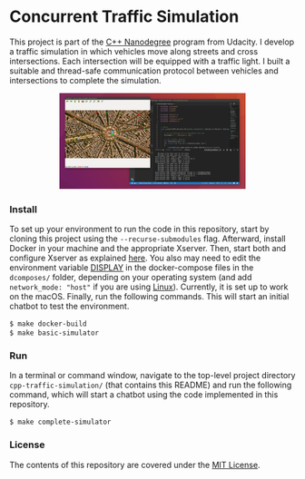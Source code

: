 Concurrent Traffic Simulation
================


This project is part of the [C++ Nanodegree](https://www.udacity.com/course/c-plus-plus-nanodegree--nd213)
 program from Udacity. I develop a traffic simulation in which vehicles move
 along streets and cross intersections. Each intersection will be equipped with
 a traffic light. I built a suitable and thread-safe communication protocol
 between vehicles and intersections to complete the simulation.

<p align="center"><img src="traffic_simulation.gif" alt="Example" width="65%" style="middle"></p>


### Install
To set up your environment to run the code in this repository, start by cloning
 this project using the `--recurse-submodules` flag. Afterward, install Docker
 in your machine and the appropriate Xserver. Then, start both and configure
 Xserver as explained [here](https://medium.com/@mreichelt/how-to-show-x11-windows-within-docker-on-mac-50759f4b65cb).
 You also may need to edit the environment variable [DISPLAY](https://medium.com/better-programming/running-desktop-apps-in-docker-43a70a5265c4)
 in the docker-compose files in the `dcomposes/` folder, depending on your
 operating system (and add `network_mode: "host"` if you are using [Linux](https://stackoverflow.com/questions/35960452/docker-compose-running-containers-in-nethost)).
 Currently, it is set up to work on the macOS. Finally, run the following
 commands. This will start an initial chatbot to test the environment.

```shell
$ make docker-build
$ make basic-simulator
```


### Run
In a terminal or command window, navigate to the top-level project directory
 `cpp-traffic-simulation/` (that contains this README) and run the following
 command, which will start a chatbot using the code implemented in this
 repository.

```shell
$ make complete-simulator
```


### License
The contents of this repository are covered under the [MIT License](LICENSE).

